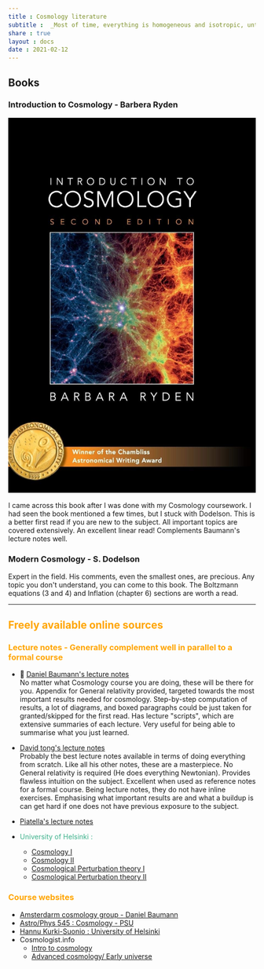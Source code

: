 ```yaml
---
title : Cosmology literature
subtitle :  _Most of time, everything is homogeneous and isotropic, until it's not..._
share : true
layout : docs
date : 2021-02-12
---
```


##  Books 

### Introduction to Cosmology - Barbera Ryden 

![](../../../static/files/book_covers/cosmo_ryden.jpg)

I came across this book after I was done with my Cosmology coursework. I had seen the book mentioned a few times, but I stuck with Dodelson. This is a better first read if you are new to the subject. All important topics are covered extensively. An excellent linear read! Complements Baumann's lecture notes well.

### Modern Cosmology - S. Dodelson
Expert in the field. His comments, even the smallest ones, are precious. Any topic you don't understand, you can come to this book. The Boltzmann equations (3 and 4) and Inflation (chapter 6) sections are worth a read.

<hr>

## <span style="color:orange">Freely available online sources</span>

### <span style="color:orange"> Lecture notes - Generally complement well in parallel to a formal course </span>


- :star2: [Daniel Baumann's lecture notes](http://cosmology.amsterdam/education/cosmology/) <br> 
  No matter what Cosmology course you are doing, these will be there for you. Appendix for General relativity provided, targeted towards the most important results needed for cosmology. Step-by-step computation of results, a lot of diagrams, and boxed paragraphs could be just taken for granted/skipped for the first read. Has lecture "scripts", which are extensive summaries of each lecture. Very useful for being able to summarise what you just learned.
- [David tong's lecture notes ](http://www.damtp.cam.ac.uk/user/tong/cosmo.html) <br>
  Probably the best lecture notes available in terms of doing everything from scratch. Like all his other notes, these are a masterpiece. No General relativity is required (He does everything Newtonian).  Provides flawless intuition on the subject. Excellent when used as reference notes for a formal course. Being lecture notes, they do not have inline exercises. Emphasising what important results are and what a buildup is can get hard if one does not have previous exposure to the subject.

- [Piatella's lecture notes](https://arxiv.org/pdf/1803.00070.pdf)
- <span style = "color:#3db18b"> University of Helsinki : </span>
    - [Cosmology I](https://www.mv.helsinki.fi/home/hkurkisu/Cosm_I.pdf)
    - [Cosmology II](https://www.mv.helsinki.fi/home/hkurkisu/Cosm_II.pdf)
    - [Cosmological Perturbation theory I](https://www.mv.helsinki.fi/home/hkurkisu/CosPer.pdf)
    - [Cosmological Perturbation theory II](https://www.mv.helsinki.fi/home/hkurkisu/CosPer2.pdf)

### <span style="color:orange">Course websites</span>

- [Amsterdarm cosmology group - Daniel Baumann](http://cosmology.amsterdam/education/cosmology/)
- [Astro/Phys 545 : Cosmology - PSU](http://personal.psu.edu/duj13/ASTRO545/)
- [Hannu Kurki-Suonio : University of Helsinki](https://www.mv.helsinki.fi/home/hkurkisu/)
- Cosmologist.info
  - [Intro to cosmology](https://cosmologist.info/teaching/Cosmology/)
  - [Advanced cosmology/ Early universe](https://cosmologist.info/teaching/EU/)
